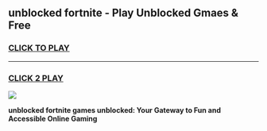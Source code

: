 
## unblocked fortnite - Play Unblocked Gmaes & Free
<h3>
<a href="https://premium.freeplayer.one?title=unblocked_fortnite&ref=20F">CLICK TO PLAY</a></h3>
<hr>

<h3>
<a href="https://premium.freeplayer.one?title=unblocked_fortnite&ref=20F">CLICK 2 PLAY</a>
  
</h3>

<a href="https://premium.freeplayer.one?title=unblocked_fortnite&ref=20F/"><img src="https://clearcache.store/games.png"></a>


**unblocked fortnite games unblocked: Your Gateway to Fun and Accessible Online Gaming**
